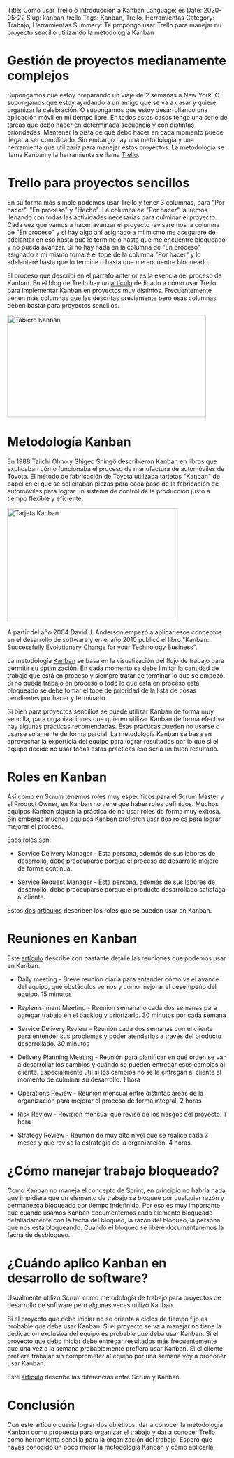 Title: Cómo usar Trello o introducción a Kanban
Language: es
Date: 2020-05-22
Slug: kanban-trello
Tags: Kanban, Trello, Herramientas
Category: Trabajo, Herramientas
Summary: Te propongo usar Trello para manejar nu proyecto sencillo utilizando la metodología Kanban

# Gestión de proyectos medianamente complejos

Supongamos que estoy preparando un viaje de 2 semanas a New York. O supongamos que estoy ayudando a un amigo que se va a casar y quiere organizar la celebración.
O supongamos que estoy desarrollando una aplicación móvil en mi tiempo libre. En todos estos casos tengo una serie de tareas que debo hacer en determinada secuencia y con distintas prioridades.
Mantener la pista de qué debo hacer en cada momento puede llegar a ser complicado. Sin embargo hay una metodología y una herramienta que utilizaría para manejar estos proyectos.
La metodología se llama Kanban y la herramienta se llama [Trello](https://trello.com/).

# Trello para proyectos sencillos

En su forma más simple podemos usar Trello y tener 3 columnas, para "Por hacer", "En proceso" y "Hecho". La columna de "Por hacer" la iremos llenando con todas las actividades necesarias para culminar el proyecto.
Cada vez que vamos a hacer avanzar el proyecto revisaremos la columna de "En proceso" y si hay algo ahí asignado a mí mismo me aseguraré de adelantar en eso hasta que lo termine o hasta que me encuentre bloqueado y no pueda avanzar.
Si no hay nada en la columna de "En proceso" asignado a mí mismo tomaré el tope de la columna "Por hacer" y lo adelantaré hasta que lo termine o hasta que me encuentre bloqueado.

El proceso que describí en el párrafo anterior es la esencia del proceso de Kanban. En el blog de Trello hay un [artículo](https://blog.trello.com/es/metodologia-kanban) dedicado a cómo usar Trello para implementar Kanban
en proyectos muy distintos. Frecuentemente tienen más columnas que las descritas previamente pero esas columnas deben bastar para proyectos sencillos.

<img src="https://genarod.github.io/blog/images/kanban-board-455x233.jpg" alt="Tablero Kanban" width="455" height="233"/>

# Metodología Kanban

En 1988 Taiichi Ohno y Shigeo Shingö describieron Kanban en libros que explicaban cómo funcionaba el proceso de manufactura de automóviles de Toyota.
El método de fabricación de Toyota utilizaba tarjetas "Kanban" de papel en el que se solicitaban piezas para cada paso de la fabricación de automóviles para lograr
un sistema de control de la producción justo a tiempo flexible y eficiente.

<img src="https://genarod.github.io/blog/images/kanban-card-in-manufacture-390x260.jpg" alt="Tarjeta Kanban" width="390" height="260"/>

A partir del año 2004 David J. Anderson empezó a aplicar esos conceptos en el desarrollo de software y en el año 2010 publicó el libro "Kanban: Successfully Evolutionary Change for your Technology Business".

La metodología [Kanban](https://es.wikipedia.org/wiki/Kanban) se basa en la visualización del flujo de trabajo para permitir su optimización.
En cada momento se debe limitar la cantidad de trabajo que está en proceso y siempre tratar de terminar lo que se empezó.
Si no queda trabajo en proceso o todo lo que está en proceso está bloqueado se debe tomar el tope de prioridad de la lista de cosas pendientes por hacer y terminarlo.

Si bien para proyectos sencillos se puede utilizar Kanban de forma muy sencilla, para organizaciones que quieren utilizar Kanban de forma efectiva hay algunas prácticas recomendadas.
Esas prácticas pueden no usarse o usarse solamente de forma parcial. La metodología Kanban se basa en aprovechar la experticia del equipo para lograr resultados por lo que
si el equipo decide no usar todas estas prácticas eso sería un buen resultado.

# Roles en Kanban

Así como en Scrum tenemos roles muy específicos para el Scrum Master y el Product Owner, en Kanban no tiene que haber roles definidos. Muchos equipos Kanban siguen la práctica de no usar roles de forma muy exitosa.
Sin embargo muchos equipos Kanban prefieren usar dos roles para lograr mejorar el proceso.

Esos roles son:

- Service Delivery Manager - Esta persona, además de sus labores de desarrollo, debe preocuparse porque el proceso de desarrollo mejore de forma continua.

- Service Request Manager - Esta persona, además de sus labores de desarrollo, debe preocuparse porque el producto desarrollado satisfaga al cliente.

Estos [dos](https://kanbanize.com/blog/kanban-roles/) [artículos](https://kanbanzone.com/2019/kanban-roles-successful-project-management/) describen los roles que se pueden usar en Kanban.

# Reuniones en Kanban

Este [artículo](https://getnave.com/blog/kanban-meetings/) describe con bastante detalle las reuniones que podemos usar en Kanban.

- Daily meeting - Breve reunión diaria para entender cómo va el avance del equipo, qué obstáculos vemos y cómo mejorar el desempeño del equipo. 15 minutos

- Replenishment Meeting - Reunión semanal o cada dos semanas para agregar trabajo en el backlog y priorizarlo. 30 minutos por cada semana

- Service Delivery Review - Reunión cada dos semanas con el cliente para entender sus problemas y poder atenderlos a través del producto desarrollado. 30 minutos

- Delivery Planning Meeting - Reunión para planificar en qué orden se van a desarrollar los cambios y cuándo se pueden entregar esos cambios al cliente. Especialmente útil si los cambios no se le entregan al cliente al momento de culminar su desarrollo. 1 hora

- Operations Review - Reunión mensual entre distintas áreas de la organización para mejorar el proceso de forma integral. 2 horas

- Risk Review - Revisión mensual que revise de los riesgos del proyecto. 1 hora

- Strategy Review - Reunión de muy alto nivel que se realice cada 3 meses y que revise la estrategia de la organización. 4 horas.

# ¿Cómo manejar trabajo bloqueado?

Como Kanban no maneja el concepto de Sprint, en principio no habría nada que impidiera que un elemento de trabajo se bloquee por cualquier razón y permanezca bloqueado por tiempo indefinido.
Por eso es muy importante que cuando usamos Kanban documentemos cada elemento bloqueado detalladamente con la fecha del bloqueo, la razón del bloqueo, la persona que nos está bloqueando.
Cuando el bloqueo se libere documentaremos la fecha de desbloqueo.

# ¿Cuándo aplico Kanban en desarrollo de software?

Usualmente utilizo Scrum como metodología de trabajo para proyectos de desarrollo de software pero algunas veces utilizo Kanban.

Si el proyecto que debo iniciar no se orienta a ciclos de tiempo fijo es probable que deba usar Kanban. Si el proyecto se va a manejar no tiene la dedicación exclusiva del equipo es probable que deba usar Kanban.
Si el proyecto que debo iniciar debe entregar resultados más frecuentemente que una vez a la semana probablemente prefiera usar Kanban.
Si el cliente prefiere trabajar sin comprometer al equipo por una semana voy a proponer usar Kanban.

Este [artículo](https://www.atlassian.com/es/agile/kanban/kanban-vs-scrum) describe las diferencias entre Scrum y Kanban.

# Conclusión

Con este artículo quería lograr dos objetivos: dar a conocer la metodología Kanban como propuesta para organizar el trabajo y dar a conocer Trello como herramienta sencilla para la organización del trabajo.
Espero que hayas conocido un poco mejor la metodología Kanban y cómo aplicarla.

